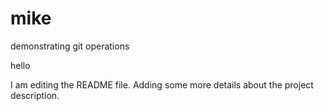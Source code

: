 # mike
demonstrating git operations

hello 

I am editing the README file. Adding some more details about the project description.
